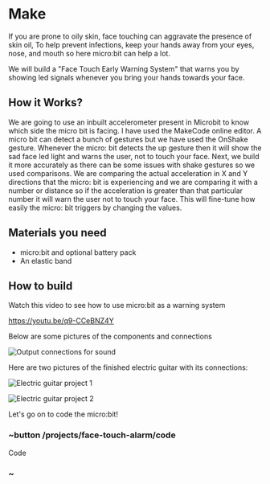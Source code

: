 # Make

If you are prone to oily skin, face touching can aggravate the presence of skin oil, To help prevent infections, keep your hands away from your eyes, nose, and mouth so here micro:bit can help a lot.

We will build a "Face Touch Early Warning System" that warns you by showing led signals whenever you bring your hands towards your face.

## How it Works?

We are going to use an inbuilt accelerometer present in Microbit to know which side the micro bit is facing. I have used the MakeCode online editor. A micro bit can detect a bunch of gestures but we have used the OnShake gesture. Whenever the micro: bit detects the up gesture then it will show the sad face led light and warns the user, not to touch your face. Next, we build it more accurately as there can be some issues with shake gestures so we used comparisons. We are comparing the actual acceleration in X and Y directions that the micro: bit is experiencing and we are comparing it with a number or distance so if the acceleration is greater than that particular number it will warn the user not to touch your face. This will fine-tune how easily the micro: bit triggers by changing the values.

## Materials you need

* micro:bit and optional battery pack
* An elastic band

## How to build 

Watch this video to see how to use micro:bit as a warning system

https://youtu.be/q9-CCeBNZ4Y

Below are some pictures of the components and connections 

![Output connections for sound](/static/mb/projects/electric-guitar/connections.jpg)

Here are two pictures of the finished electric guitar with its connections:

![Electric guitar project 1](/static/mb/projects/electric-guitar/guitar-board1.jpg)

![Electric guitar project 2](/static/mb/projects/electric-guitar/guitar-board2.jpg)

Let's go on to code the micro:bit!

### ~button /projects/face-touch-alarm/code

Code

### ~
